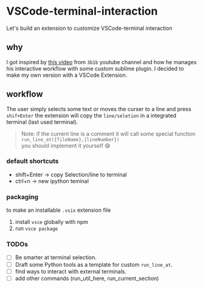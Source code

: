 # VSCode-terminal-interaction
Let's build an extension to customize VSCode-terminal interaction

## why 
I got inspired by [ this video](https://www.youtube.com/watch?v=rbu7Zu5X1zI&t=159s) from `3b1b` youtube channel  and how he manages his interactive workflow with some custom sublime plugin.
I decided to make my own version with a VSCode Extension.

## workflow
The user simply selects some text or moves the curser to a line and press `shif+Enter` the extension will copy the `line/seletion` in a integrated terminal (last used terminal). 

 > Note:
 if the current line is a comment it will call some special function  
  `run_line_at({fileName},{lineNumber})`  
 you should implement it yourself 😅

### default shortcuts
* shift+Enter -> copy Selection/line to terminal
* ctrl+n -> new ipython teminal

### packaging
to make an installable `.vsix` extension file
1. install `vsce` globally with npm
2. run `vsce package`

### TODOs
 - [ ] Be smarter at terminal selection.
 - [ ] Draft some Python tools as a template for custom `run_line_at`.
 - [ ] find ways to interact with external terminals.
 - [ ] add other commands (run_util_here, run_current_section) 
